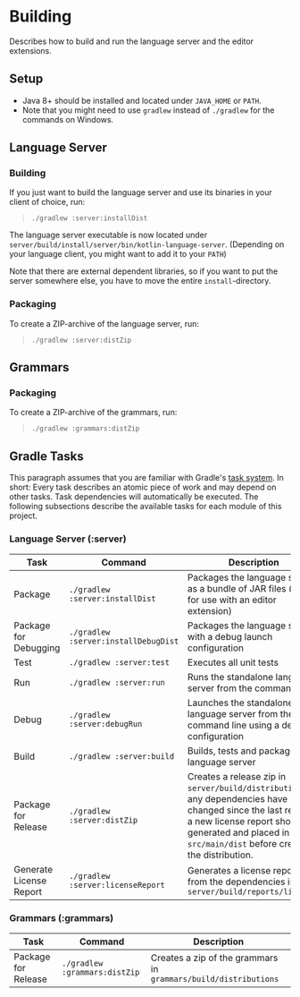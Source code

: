 # Building
Describes how to build and run the language server and the editor extensions.

## Setup
* Java 8+ should be installed and located under `JAVA_HOME` or `PATH`.
* Note that you might need to use `gradlew` instead of `./gradlew` for the commands on Windows.

## Language Server

### Building
If you just want to build the language server and use its binaries in your client of choice, run:

>`./gradlew :server:installDist`

The language server executable is now located under `server/build/install/server/bin/kotlin-language-server`. (Depending on your language client, you might want to add it to your `PATH`)

Note that there are external dependent libraries, so if you want to put the server somewhere else, you have to move the entire `install`-directory.

### Packaging
To create a ZIP-archive of the language server, run:

>`./gradlew :server:distZip`

## Grammars

### Packaging
To create a ZIP-archive of the grammars, run:

>`./gradlew :grammars:distZip`

## Gradle Tasks
This paragraph assumes that you are familiar with Gradle's [task system](https://docs.gradle.org/current/userguide/build_lifecycle.html). In short: Every task describes an atomic piece of work and may depend on other tasks. Task dependencies will automatically be executed. The following subsections describe the available tasks for each module of this project.

### Language Server (:server)

| Task | Command | Description |
| ---- | ------- | ----------- |
| Package | `./gradlew :server:installDist` | Packages the language server as a bundle of JAR files (e.g. for use with an editor extension) |
| Package for Debugging | `./gradlew :server:installDebugDist` | Packages the language server with a debug launch configuration |
| Test | `./gradlew :server:test` | Executes all unit tests |
| Run | `./gradlew :server:run` | Runs the standalone language server from the command line |
| Debug | `./gradlew :server:debugRun` | Launches the standalone language server from the command line using a debug configuration |
| Build | `./gradlew :server:build` | Builds, tests and packages the language server |
| Package for Release | `./gradlew :server:distZip` | Creates a release zip in `server/build/distributions`. If any dependencies have changed since the last release, a new license report should be generated and placed in `src/main/dist` before creating the distribution. |
| Generate License Report | `./gradlew :server:licenseReport` | Generates a license report from the dependencies in `server/build/reports/licenses` |

### Grammars (:grammars)

| Task | Command | Description |
| ---- | ------- | ----------- |
| Package for Release | `./gradlew :grammars:distZip` | Creates a zip of the grammars in `grammars/build/distributions` |
